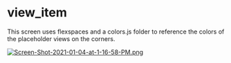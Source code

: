 # view_item

This screen uses flexspaces and a colors.js folder to reference the colors of the placeholder views on the corners.

[![Screen-Shot-2021-01-04-at-1-16-58-PM.png](https://i.postimg.cc/ydxBnHR1/Screen-Shot-2021-01-04-at-1-16-58-PM.png)](https://postimg.cc/bG7KN4LW)
